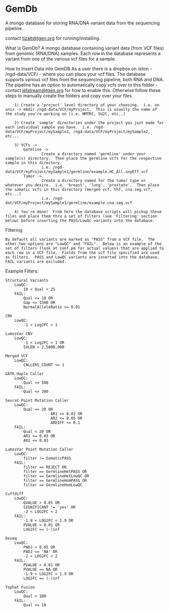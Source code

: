 # GemDb

A mongo database for storing RNA/DNA variant data from the sequencing pipeline.

contact tizatt@tgen.org for running/installing.


What is GemDb?
	A mongo database containing variant data (from VCF files) from genomic (RNA/DNA) samples.  Each row in the database represents a variant from one of the various vcf files for a sample.

How to Insert Data into GemDB
	As a user there is a dropbox on isilon - /ngd-data/VCF/ - where you can place your vcf files.  The database supports various vcf files from the sequencing pipeline, both RNA and DNA.
	The pipeline has an option to automatically copy vcfs over to this folder - contact jetstream@tgen.org for how to enable this. 
	Otherwise follow these steps to manually create the folders and copy over your files.
		
		1) Create a 'project' level directory of your choosing.  i.e. on unix -> mkdir /ngd-data/VCF/myProject.  This is usually the name of the study you're working on (i.e. NMTRC, SU2C, etc..)
		
		2) Create 'sample' directories under the project you just made for each individual sample you have.  i.e. /ngd-data/VCF/myProject/mySample1, /ngd-data/VCF/myProject/mySample2, etc...
		
		3) VCFs ->
			Germline -> 	
					Create a directory named 'germline' under your sample(s) directory.  Then place the germline vcfs for the respective sample in this directory.  
					i.e. /ngd-data/VCF/myProject/mySample1/germline/example.HC_All.snpEff.vcf
			Tumor ->
					Create a directory named for the tumor type or whatever you desire.  i.e. 'breast', 'lung', 'prostate'.  Then place the somatic vcfs in this directory (merged vcf, thf, cna.seg.vcf, etc...)
					i.e. /ngd-dat/VCF/myProject/mySample1/germline/example.cna.seg.vcf
		
		4) You're done!  From here the database scripts will pickup these files and place them thru a set of filters (see 'Filtering' section below) before inserting the PASS/LowQC variants into the database.   


Filtering

	By default all variants are marked as "PASS" from a VCF file.  The other two options are "LowQC" and "FAIL".  Below is an example of the set of filters (look at conf.pm for actual values) that are applied to each row in a VCF file.  Fields from the vcf file specified are used as filters.  PASS and LowQC variants are inserted into the database, FAIL variants are excluded.

Example Filters:

   	Structural Variants 
		LowQC: 
			10 < Qual < 25
		FAIL: 
			Qual <= 10 OR
			Gap <= 1500 OR
			NormalAlleleRatio >= 0.01
	
	CNV 
		LowQC: 
			-1 < Log2FC < 1
	
	LumosVar CNV
		LowQC:
			-1 < Log2FC < 1 OR
			SVLEN > 2,5000,000
		
	Merged VCF
		LowQC: 
			CALLERS_COUNT <= 1
    
	GATK Haplo Caller
		LowQC:
			Qual <= 500
		FAIL:
			Qual <= 300

	Seurat Point Mutation Caller
		LowQC:
			Qual <= 20 OR
                        AR1 >= 0.02 OR
                        AR2 <= 0.05 OR
                        ARDIFF <= 0.1
		FAIL:
			Qual < 20 OR
			AR1 >= 0.03 OR
			AR2 <= 0.03

	LumosVar Point Mutation Caller
		LowQC:
			filter != SomaticPASS
		FAIL:
			filter == REJECT OR
			filter == GermlineHetPASS OR
			filter == GermlineHetLowQC OR
			filter == GermlineHomPASS OR
			filter == GermlineHomLowQC
					 
	Cuffdiff
		LowQC:
			QVALUE > 0.05 OR
			SIGNIFICANT != 'yes' OR
			-2 < LOG2FC < 2
		FAIL:
			-1.9 < LOG2FC < 1.9 OR
			PVALUE > 0.01 OR
			LOG2FC == (-)inf
	
	Deseq
		LowQC:
			PADJ > 0.05 OR
			PADJ == 'NA' OR
			-2 < LOG2FC < 2
		FAIL:
			PVALUE > 0.01 OR
			PVALUE == NA OR
			-1.9 < LOG2FC < 1.9 OR
			LOG2FC == (-)inf

	Tophat Fusion
		LowQC:
			Qual < 100
		FAIL:
			Qual <= 10
     


